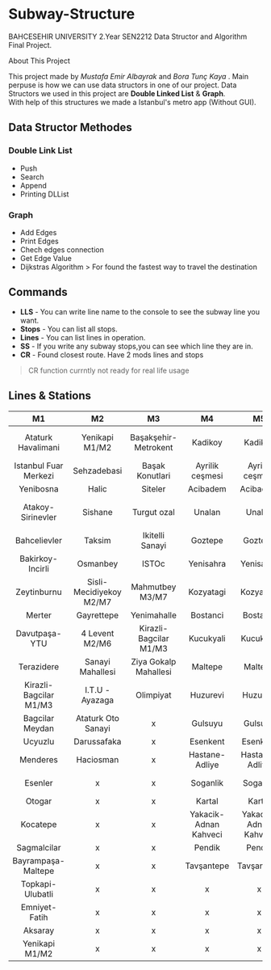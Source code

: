 # Subway-Structure
BAHCESEHIR UNIVERSITY 2.Year SEN2212  Data Structor and Algorithm Final Project.

About This Project

This project made by *Mustafa Emir Albayrak* and *Bora Tunç Kaya* . Main perpuse is 
how we can use data structors in one of our project.
Data Structors we used in this project are **Double Linked List** & **Graph**.  
With help of this structures we made a Istanbul's metro app (Without GUI).

## Data Structor Methodes

### Double Link List
- Push 
- Search
- Append
- Printing DLList

### Graph
- Add Edges
- Print Edges
- Chech edges connection
- Get Edge Value
- Dijkstras Algorithm \> For found the fastest way to travel the destination

## Commands

- **LLS** - You can write line name to the console to see the subway line you want.
- **Stops** - You can list all stops.
- **Lines** - You can list lines in operation.
- **SS** - If you write any subway stops,you can see which line they are in.
- **CR** - Found closest route. Have 2 mods lines and stops 
> CR function currntly not ready for real life usage


## Lines & Stations


|           M1            |              M2            |               M3           |            M4             |        M5 |             M6 |          M7 |
|         :---:           |            :---:           |     :---:                  |    :---:                  |    :---:     |    :---:     |    :---:     |
|  Ataturk Havalimani   |  Yenikapi M1/M2            |  Başakşehir-Metrokent      | 	Kadikoy      | 	Kadikoy | Levent M2/M6             | 	Sisli-Mecidiyekoy  M2/M7 |
|  Istanbul Fuar Merkezi  |  Sehzadebasi               |  Başak Konutlari           | 	Ayrilik ceşmesi      | 	Ayrilik ceşmesi | Nispetiye                | 	Caglayan |
|  Yenibosna              |  Halic                     |  Siteler                   | 	Acibadem      | 	Acibadem | Etiler                   | 	Kagithane |
|  Atakoy-Sirinevler      |  Sishane                   |  Turgut ozal               | 	Unalan      | 	Unalan | Bogazici U.- Hisarustu   | 	Nurtepe |
|  Bahcelievler           |  Taksim                    |  Ikitelli Sanayi           | 	Goztepe      | 	Goztepe |    x   | 	                Alibeykoy |
|  Bakirkoy-Incirli       |  Osmanbey                  |  ISTOc                     | 	Yenisahra      | 	Yenisahra |    x   | 	                Circir |
|  Zeytinburnu            |  Sisli-Mecidiyekoy M2/M7   |  Mahmutbey M3/M7           | 	Kozyatagi      | 	Kozyatagi |    x   | 	                Veysel Karani-Akşemsettin |
|  Merter                 |  Gayrettepe                |  Yenimahalle               | 	Bostanci      | 	Bostanci |    x   | 	                Yeşilpinar |
|  Davutpaşa-YTU          |  4 Levent M2/M6            |  Kirazli-Bagcilar M1/M3    | 	Kucukyali      | 	Kucukyali |    x   | 	                Kazim Karabekir |
|  Terazidere             |  Sanayi Mahallesi          |  Ziya Gokalp Mahallesi     | 	Maltepe      | 	Maltepe |    x   | 	                Yenimahalle |
|  Kirazli-Bagcilar M1/M3 |  I.T.U - Ayazaga           |  Olimpiyat                 | 	Huzurevi      | 	Huzurevi |    x   | 	                Karadeniz Mahallesi |
|  Bagcilar Meydan        |  Ataturk Oto Sanayi        |  x                         | 	Gulsuyu      | 	Gulsuyu |    x   | 	                Tekstilkent-Giyimkent |
|  Ucyuzlu                |  Darussafaka               |  x                         | 	Esenkent      | 	Esenkent   |    x   | 	                Oruc Reis |
|  Menderes               |  Haciosman                 |  x                         | 	Hastane-Adliye      | 	Hastane-Adliye   |    x   | 	                Goztepe Mahallesi |
|  Esenler                | x                          |  x                         | 	Soganlik      | 	Soganlik   |    x   | 	                Mahmutbey M3/M7 |
|  Otogar                 | x                          |  x                         | 	Kartal      | 	Kartal   |    x   |       x      |
|  Kocatepe               | x                          |  x                         | 	Yakacik-Adnan Kahveci      | 	Yakacik-Adnan Kahveci   |    x   |       x      |
|  Sagmalcilar            | x                          |  x                         | 	Pendik                     | 	Pendik    |    x   |       x      |
|  Bayrampaşa-Maltepe     | x                          |  x                         |    		Tavşantepe                    | 	Tavşantepe   |    x   |       x      |
|  Topkapi-Ulubatli       | x                          |  x                         |    x                      | x |    x   |       x      |
|  Emniyet-Fatih          | x                          |  x                         |    x                      | x |    x   |       x      |
|  Aksaray                | x                          |  x                         |    x                      | x |    x   |       x      |
|  Yenikapi M1/M2         | x                          |  x                         |    x                      | x |    x   |       x      |

